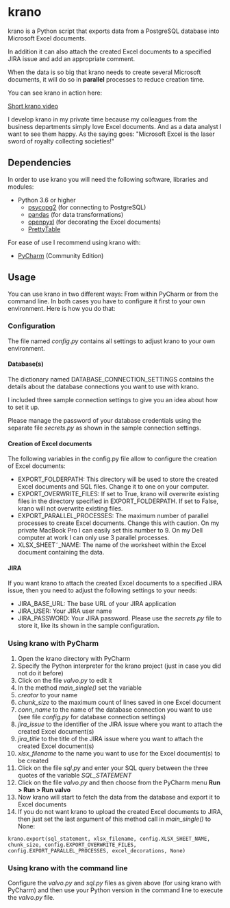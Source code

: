 # krano
krano is a Python script that exports data from a PostgreSQL database into Microsoft Excel documents.

In addition it can also attach the created Excel documents to a specified JIRA issue and add an appropriate comment.

When the data is so big that krano needs to create several Microsoft documents, it will do so in **parallel** processes to reduce creation time.

You can see krano in action here:

[Short krano video](https://twitter.com/applescripter/status/1118601160263372802)

I develop krano in my private time because my colleagues from the business departments simply love Excel documents. And as a data analyst I want to see them happy. As the saying goes: "Microsoft Excel is the laser sword of royalty collecting societies!"

## Dependencies
In order to use krano you will need the following software, libraries and modules:

* Python 3.6 or higher
	* [psycopg2](http://initd.org/psycopg/) (for connecting to PostgreSQL)
	* [pandas](https://pandas.pydata.org) (for data transformations)
	* [openpyxl](https://openpyxl.readthedocs.io/en/stable/) (for decorating the Excel documents)
	* [PrettyTable](http://zetcode.com/python/prettytable/)

For ease of use I recommend using krano with:

* [PyCharm](https://www.jetbrains.com/pycharm/download/) (Community Edition)


## Usage
You can use krano in two different ways: From within PyCharm or from the command line. In both cases you have to configure it first to your own environment. Here is how you do that:

### Configuration
The file named *config.py* contains all settings to adjust krano to your own environment.
#### Database(s)
The dictionary named DATABASE\_CONNECTION\_SETTINGS contains the details about the database connections you want to use with krano. 

I included three sample connection settings to give you an idea about how to set it up.

Please manage the password of your database credentials using the separate file *secrets.py* as shown in the sample connection settings.

#### Creation of Excel documents
The following variables in the config.py file allow to configure the creation of Excel documents:

* EXPORT\_FOLDERPATH: This directory will be used to store the created Excel documents and SQL files. Change it to one on your computer.
* EXPORT\_OVERWRITE\_FILES: If set to True, krano will overwrite existing files in the directory specified in EXPORT\_FOLDERPATH. If set to False, krano will not overwrite existing files.
* EXPORT\_PARALLEL\_PROCESSES: The maximum number of parallel processes to create Excel documents. Change this with caution. On my private MacBook Pro I can easily set this number to 9. On my Dell computer at work I can only use 3 parallel processes.
* XLSX\_SHEET˜_NAME: The name of the worksheet within the Excel document containing the data.

#### JIRA
If you want krano to attach the created Excel documents to a specified JIRA issue, then you need to adjust the following settings to your needs:

* JIRA\_BASE\_URL: The base URL of your JIRA application
* JIRA\_USER: Your JIRA user name
* JIRA\_PASSWORD: Your JIRA password. Please use the *secrets.py* file to store it, like its shown in the sample configuration.

### Using krano with PyCharm

1. Open the krano directory with PyCharm
2. Specify the Python interpreter for the krano project (just in case you did not do it before)
3. Click on the file *valvo.py* to edit it
4. In the method *main\_single()* set the variable
5. *creator* to your name
6. *chunk_size* to the maximum count of lines saved in one Excel document
7. *conn_name* to the name of the database connection you want to use (see file *config.py* for database connection settings)
8. *jira_issue* to the identifier of the JIRA issue where you want to attach the created Excel document(s)
9. *jira_title* to the title of the JIRA issue where you want to attach the created Excel document(s)
10. *xlsx_filename* to the name you want to use for the Excel document(s) to be created
11. Click on the file *sql.py* and enter your SQL query between the three quotes of the variable *SQL\_STATEMENT*
12. Click on the file *valvo.py* and then choose from the PyCharm menu **Run > Run > Run valvo**
13. Now krano will start to fetch the data from the database and export it to Excel documents
14. If you do not want krano to upload the created Excel documents to JIRA, then just set the last argument of this method call in *main_single()* to None:

`krano.export(sql_statement, xlsx_filename, config.XLSX_SHEET_NAME, chunk_size, config.EXPORT_OVERWRITE_FILES, config.EXPORT_PARALLEL_PROCESSES, excel_decorations, None)`

### Using krano with the command line
Configure the *valvo.py* and *sql.py* files as given above (for using krano with PyCharm) and then use your Python version in the command line to execute the *valvo.py* file.